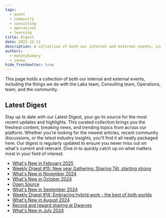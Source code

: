 ```yaml
---
tags:
  - event
  - community
  - consulting
  - operations
  - learning
title: Digest
date: 2023-12-11
description: A collection of both our internal and external events, including the things we do with the Labs team, Consulting team, Operations, team, and the community.
authors:
  - monotykamary
  - innno_
hide_frontmatter: true
---
```


This page holds a collection of both our internal and external events, including the things we do with the Labs team, Consulting team, Operations, team, and the community.

## Latest Digest

Stay up to date with our Latest Digest, your go-to source for the most recent updates and highlights. This curated collection brings you the freshest content, breaking news, and trending topics from across our platform. Whether you're looking for the newest articles, recent community discussions, or the latest industry insights, you'll find it all neatly packaged here. Our digest is regularly updated to ensure you never miss out on what's current and relevant. Dive in to quickly catch up on what matters most in your field of interest.

- [What's New in February 2025](/updates/changelog/2025-whats-new-february)
- [Weekly Digest #15: New year Gathering: Sharing Tết, starting strong](/updates/digest/15-new-year-gathering)
- [What's New in November 2024](/updates/changelog/2024-whats-new-november)
- [What's New in October 2024](/updates/changelog/2024-whats-new-oct)
- [Open Source](/opensource)
- [What's New in September 2024](/updates/changelog/2024-whats-new-september)
- [Weekly Digest #14: Embracing hybrid work - the best of both worlds](/updates/digest/14-back-to-the-office)
- [What's New in August 2024](/updates/changelog/2024-whats-new-august)
- [Record and reward sharing at Dwarves](/playground/01_literature/record-reward-sharing-culture)
- [What's New in July 2024](/updates/changelog/2024-whats-new-july)